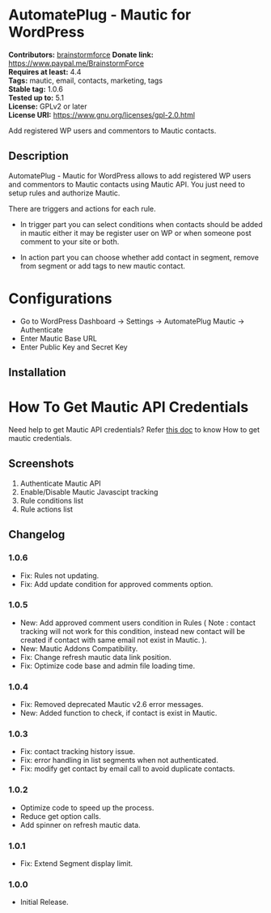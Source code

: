 # AutomatePlug - Mautic for WordPress #
**Contributors:** [brainstormforce](https://profiles.wordpress.org/brainstormforce)
**Donate link:** https://www.paypal.me/BrainstormForce  
**Requires at least:** 4.4  
**Tags:** mautic, email, contacts, marketing, tags  
**Stable tag:** 1.0.6  
**Tested up to:** 5.1  
**License:** GPLv2 or later  
**License URI:** https://www.gnu.org/licenses/gpl-2.0.html  

Add registered WP users and commentors to Mautic contacts.

## Description ##

AutomatePlug - Mautic for WordPress allows to add registered WP users and commentors to Mautic contacts using Mautic API. You just need to setup rules and authorize Mautic.

There are triggers and actions for each rule. 

* In trigger part you can select conditions when contacts should be added in mautic either it may be register user on WP or when someone post comment to your site or both.

* In action part you can choose whether add contact in segment, remove from segment or add tags to new mautic contact.

# Configurations

- Go to WordPress Dashboard -> Settings -> AutomatePlug Mautic -> Authenticate
- Enter Mautic Base URL
- Enter Public Key and Secret Key

## Installation ##
# How To Get Mautic API Credentials 

Need help to get Mautic API credentials? Refer [this doc](https://docs.brainstormforce.com/how-to-get-mautic-api-credentials/) to know How to get mautic credentials.

## Screenshots ##
1. Authenticate Mautic API
2. Enable/Disable Mautic Javascipt tracking
3. Rule conditions list
4. Rule actions list

## Changelog ##

### 1.0.6 ###
- Fix: Rules not updating.
- Fix: Add update condition for approved comments option.

### 1.0.5 ###
- New: Add approved comment users condition in Rules ( Note : contact tracking will not work for this condition, instead new contact will be created if contact with same email not exist in Mautic. ).
- New: Mautic Addons Compatibility.
- Fix: Change refresh mautic data link position.
- Fix: Optimize code base and admin file loading time.

### 1.0.4 ###
- Fix: Removed deprecated Mautic v2.6 error messages.
- New: Added function to check, if contact is exist in Mautic.

### 1.0.3 ###
- Fix: contact tracking history issue.
- Fix: error handling in list segments when not authenticated.
- Fix: modify get contact by email call to avoid duplicate contacts.

### 1.0.2 ###
- Optimize code to speed up the process.
- Reduce get option calls.
- Add spinner on refresh mautic data.

### 1.0.1 ###
- Fix: Extend Segment display limit.

### 1.0.0 ###
- Initial Release.
